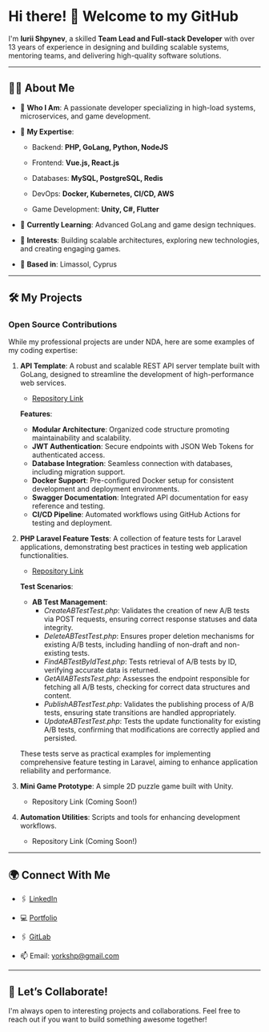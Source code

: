 # Hi there! 👋 Welcome to my GitHub

I'm **Iurii Shpynev**, a skilled **Team Lead and Full-stack Developer** with over 13 years of experience in designing and building scalable systems, mentoring teams, and delivering high-quality software solutions.

---

## 👨‍💻 About Me

- 🌟 **Who I Am**: A passionate developer specializing in high-load systems, microservices, and game development.
    
- 💼 **My Expertise**:
    
    - Backend: **PHP, GoLang, Python, NodeJS**
        
    - Frontend: **Vue.js, React.js**
        
    - Databases: **MySQL, PostgreSQL, Redis**
        
    - DevOps: **Docker, Kubernetes, CI/CD, AWS**
        
    - Game Development: **Unity, C#, Flutter**
        
- 🌱 **Currently Learning**: Advanced GoLang and game design techniques.
    
- 🎯 **Interests**: Building scalable architectures, exploring new technologies, and creating engaging games.
    
- 📍 **Based in**: Limassol, Cyprus
    

---

## 🛠️ My Projects

### Open Source Contributions

While my professional projects are under NDA, here are some examples of my coding expertise:

1. **API Template**: A robust and scalable REST API server template built with GoLang, designed to streamline the development of high-performance web services.

   - [Repository Link](https://github.com/justyork/template-api)

   **Features**:
   - **Modular Architecture**: Organized code structure promoting maintainability and scalability.
   - **JWT Authentication**: Secure endpoints with JSON Web Tokens for authenticated access.
   - **Database Integration**: Seamless connection with databases, including migration support.
   - **Docker Support**: Pre-configured Docker setup for consistent development and deployment environments.
   - **Swagger Documentation**: Integrated API documentation for easy reference and testing.
   - **CI/CD Pipeline**: Automated workflows using GitHub Actions for testing and deployment.

2. **PHP Laravel Feature Tests**: A collection of feature tests for Laravel applications, demonstrating best practices in testing web application functionalities.

   - [Repository Link](https://github.com/justyork/php-tests-example)

   **Test Scenarios**:
   - **AB Test Management**:
     - *CreateABTestTest.php*: Validates the creation of new A/B tests via POST requests, ensuring correct response statuses and data integrity.
     - *DeleteABTestTest.php*: Ensures proper deletion mechanisms for existing A/B tests, including handling of non-draft and non-existing tests.
     - *FindABTestByIdTest.php*: Tests retrieval of A/B tests by ID, verifying accurate data is returned.
     - *GetAllABTestsTest.php*: Assesses the endpoint responsible for fetching all A/B tests, checking for correct data structures and content.
     - *PublishABTestTest.php*: Validates the publishing process of A/B tests, ensuring state transitions are handled appropriately.
     - *UpdateABTestTest.php*: Tests the update functionality for existing A/B tests, confirming that modifications are correctly applied and persisted.

   These tests serve as practical examples for implementing comprehensive feature testing in Laravel, aiming to enhance application reliability and performance.
 
        
2. **Mini Game Prototype**: A simple 2D puzzle game built with Unity.
    
    - Repository Link (Coming Soon!)
        
3. **Automation Utilities**: Scripts and tools for enhancing development workflows.
    
    - Repository Link (Coming Soon!)
        

---

## 🌍 Connect With Me

- 🖇️ [LinkedIn](https://linkedin.com/in/shpynev)
    
- 💻 [Portfolio](https://github.com/JustYork)

- 🖇️ [GitLab](https://gitlab.com/JustYork)
    
- 📫 Email: yorkshp@gmail.com

    
---

## 🤝 Let’s Collaborate!

I'm always open to interesting projects and collaborations. Feel free to reach out if you want to build something awesome together!
